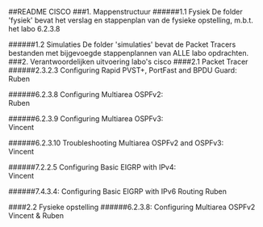 ##README CISCO
###1. Mappenstructuur
######1.1 Fysiek
De folder 'fysiek' bevat het verslag en stappenplan van de fysieke opstelling, m.b.t. het labo 6.2.3.8

######1.2 Simulaties
De folder 'simulaties' bevat de Packet Tracers bestanden met bijgevoegde stappenplannen van ALLE labo opdrachten.
###2. Verantwoordelijken uitvoering labo's cisco
####2.1 Packet Tracer
######2.3.2.3 Configuring Rapid PVST+, PortFast and BPDU Guard:    
 Ruben 

######6.2.3.8 Configuring Multiarea OSPFv2:   
 Ruben

######6.2.3.9 Configuring Multiarea OSPFv3:   
 Vincent

######6.2.3.10 Troubleshooting Multiarea OSPFv2 and OSPFv3:   
 Vincent

######7.2.2.5 Configuring Basic EIGRP with IPv4:   
 Vincent
 
######7.4.3.4: Configuring Basic EIGRP with IPv6 Routing
Ruben

####2.2 Fysieke opstelling
######6.2.3.8: Configuring Multiarea OSPFv2 
Vincent & Ruben
